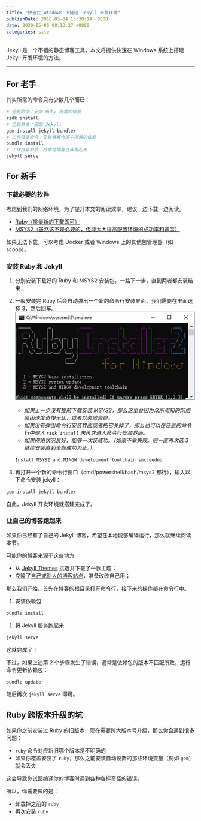 ```yaml
---
title: "快速在 Windows 上搭建 Jekyll 开发环境"
publishDate: 2018-03-04 13:30:14 +0800
date: 2020-05-06 08:13:27 +0800
categories: site
---
```


Jekyll 是一个不错的静态博客工具，本文将提供快速在 Windows 系统上搭建 Jekyll 开发环境的方法。

---

<div id="toc"></div>

## For 老手

其实所需的命令只有少数几个而已：

```bash
# 全局命令：安装 Ruby 所需的依赖
ridk install
# 全局命令：安装 Jekyll
gem install jekyll bundler
# 工作目录命令：安装博客仓库中所需的依赖
bundle install
# 工作目录命令：将本地博客仓库跑起来
jekyll serve
```

## For 新手

### 下载必要的软件

考虑到我们的网络环境，为了提升本文的阅读效率，建议一边下载一边阅读。

- [Ruby（挑最新的下载即可）](https://rubyinstaller.org/downloads/)
- [MSYS2（虽然这不是必要的，但能大大提高配置环境的成功率和速度）](http://repo.msys2.org/distrib/x86_64/msys2-x86_64-20161025.exe)

如果无法下载，可以考虑 Docker 或者 Windows 上的其他包管理器（如 scoop）。

### 安装 Ruby 和 Jekyll

1. 分别安装下载好的 Ruby 和 MSYS2 安装包，一路下一步，直到两者都安装结束；

1. 一般安装完 Ruby 后会自动弹出一个新的命令行安装界面，我们需要在里面选择 3，然后回车。  
![ridk install](/static/posts/2018-03-04-12-14-41.png)
    - *如果上一步没有提前下载安装 MSYS2，那么这里会因为众所周知的网络原因速度奇慢无比，或者以失败告终。*
    - *如果没有弹出命令行安装界面或者把它关掉了，那么也可以在任意的命令行中输入 `ridk install` 来再次进入命令行安装界面。*
    - *如果网络状况良好，能够一次装成功。（如果不幸失败。则一直再次选 3 继续安装直到全部成功为止。）*
    ```bash
    Install MSYS2 and MINGW development toolchain succeeded
    ```

1. 再打开一个新的命令行窗口（cmd/powershell/bash/msys2 都行），输入以下命令安装 jekyll：
```bash
gem install jekyll bundler
```

自此，Jekyll 开发环境就搭建完成了。

### 让自己的博客跑起来

如果你已经有了自己的 Jekyll 博客，希望在本地能够编译运行，那么就继续阅读本节。

可能你的博客来源于这些地方：
- 从 [Jekyll Themes](http://jekyllthemes.org/) 挑选并下载了一款主题；
- 克隆了[自己或别人的博客站点](https://blog.lindexi.com/post/%E5%A6%82%E4%BD%95%E4%BD%BF%E7%94%A8%E6%9C%AC%E6%A8%A1%E6%9D%BF%E6%90%AD%E5%BB%BA%E5%8D%9A%E5%AE%A2.html)，准备改改自己用；

那么我们开始。首先在博客的根目录打开命令行，接下来的操作都在命令行中。

1. 安装依赖包
```bash
bundle install
```

1. 将 Jekyll 服务跑起来
```bash
jekyll serve
```

这就完成了！

不过，如果上述第 2 个步骤发生了错误，通常是依赖包的版本不匹配所致，运行命令更新依赖包：

```bash
bundle update
```

随后再次 `jekyll serve` 即可。

<!--
## For 懒人

懒人也不要太懒啊，最起码得翻到这篇文章的最末尾吧？
-->

## Ruby 跨版本升级的坑

如果你之前安装过 Ruby 的旧版本，现在需要跨大版本号升级，那么你会遇到很多问题：

- `ruby` 命令对应新旧哪个版本是不明确的
- 如果你覆盖安装了 `ruby`，那么之前安装自动设置的那些环境变量（例如 `gem`）就会丢失

这会导致你试图编译你的博客时遇到各种各样奇怪的错误。

所以，你需要做的是：

- 卸载掉之前的 `ruby`
- 再次安装 `ruby`

